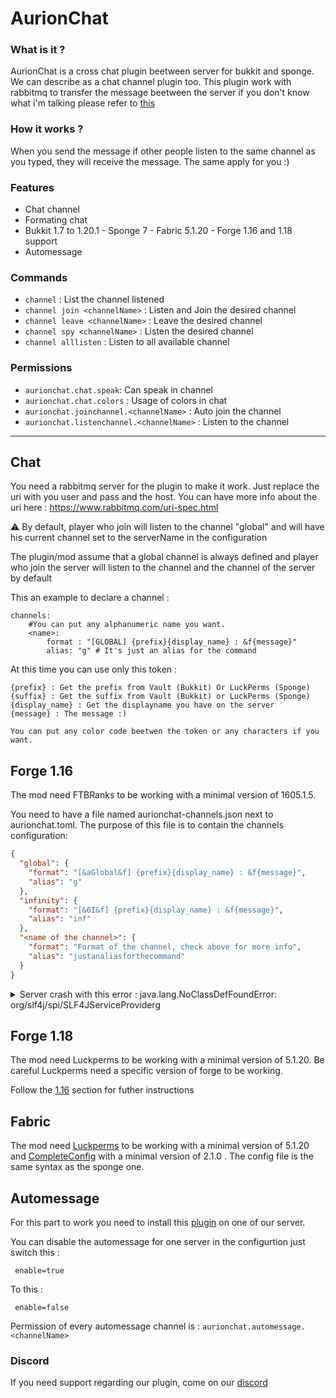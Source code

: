 # AurionChat

### What is it ?


AurionChat is a cross chat plugin beetween server for bukkit and sponge. We can describe as a chat channel plugin too. This plugin work with rabbitmq to transfer the message beetween the server if you don't know what i'm talking please refer to [this](https://www.rabbitmq.com/) 

### How it works ?

When you send the message if other people listen to the same channel as you typed, they will receive the message. The same apply for you :)

### Features


- Chat channel
- Formating chat
- Bukkit 1.7 to 1.20.1 - Sponge 7 - Fabric 5.1.20 - Forge 1.16 and 1.18 support 
- Automessage

### Commands


- `channel` : List the channel listened
- `channel join <channelName>` : Listen and Join the desired channel
- `channel leave <channelName>` : Leave the desired channel
- `channel spy <channelName>` : Listen the desired channel
- `channel alllisten` : Listen to all available channel

### Permissions

- `aurionchat.chat.speak`: Can speak in channel
- `aurionchat.chat.colors` : Usage of colors in chat
- `aurionchat.joinchannel.<channelName>` : Auto join the channel
- `aurionchat.listenchannel.<channelName>` : Listen to the channel


---

## Chat

You need a rabbitmq server for the plugin to make it work. Just replace the uri with you user and pass and the host.
You can have more info about the uri here : https://www.rabbitmq.com/uri-spec.html

⚠️ By default, player who join will listen to the channel "global" and will have his current channel set to the serverName in the configuration

The plugin/mod assume that a global channel is always defined and player who join the server will listen to the channel and the channel of the server by default

This an example to declare a channel :
```
channels:
    #You can put any alphanumeric name you want.
    <name>:
        format : "[GLOBAL] {prefix}{display_name} : &f{message}"
        alias: "g" # It's just an alias for the command
```

At this time you can use only this token :

```
{prefix} : Get the prefix from Vault (Bukkit) Or LuckPerms (Sponge)
{suffix} : Get the suffix from Vault (Bukkit) or LuckPerms (Sponge)
{display_name} : Get the displayname you have on the server
{message} : The message :)

You can put any color code beetwen the token or any characters if you want.
```
## Forge 1.16

The mod need FTBRanks to be working with a minimal version of 1605.1.5. 

You need to have a file named aurionchat-channels.json next to aurionchat.toml. The purpose of this file is to contain the channels configuration:

```JSON
{
  "global": {
    "format": "[&aGlobal&f] {prefix}{display_name} : &f{message}",
    "alias": "g"
  },
  "infinity": {
    "format": "[&6I&f] {prefix}{display_name} : &f{message}",
    "alias": "inf"
  },
  "<name of the channel>": {
    "format": "Format of the channel, check above for more info",
    "alias": "justanaliasforthecommand" 
  }
}
```

<details>
  <summary>Server crash with this error : java.lang.NoClassDefFoundError: org/slf4j/spi/SLF4JServiceProviderg</summary>
  
When you start the server with the mod and you have the error below :  
```
java.lang.NoClassDefFoundError: org/slf4j/spi/SLF4JServiceProvider
	at java.lang.ClassLoader.defineClass1(Native Method) ~[?:?] {}
	at java.lang.ClassLoader.defineClass(ClassLoader.java:1017) ~[?:?] {}
	at java.security.SecureClassLoader.defineClass(SecureClassLoader.java:174) ~[?:?] {}
	at jdk.internal.loader.BuiltinClassLoader.defineClass(BuiltinClassLoader.java:800) ~[?:?] {}
	at jdk.internal.loader.BuiltinClassLoader.findClassOnClassPathOrNull(BuiltinClassLoader.java:698) ~[?:?] {}
	at jdk.internal.loader.BuiltinClassLoader.loadClassOrNull(BuiltinClassLoader.java:621) ~[?:?] {}
	at jdk.internal.loader.BuiltinClassLoader.loadClass(BuiltinClassLoader.java:579) ~[?:?] {}
	at jdk.internal.loader.ClassLoaders$AppClassLoader.loadClass(ClassLoaders.java:178) ~[?:?] {}
	at java.lang.ClassLoader.loadClass(ClassLoader.java:576) ~[?:?] {}
```

You need to delete this folder from your server : `libraries/org/apache/logging/log4j/log4j-slf4j18-impl` and you can start again the server.
  
</details>

## Forge 1.18

The mod need Luckperms to be working with a minimal version of 5.1.20. Be careful Luckperms need a specific version of forge to be working.

Follow the [1.16](https://github.com/Mineaurion/aurionchat#forge-116) section for futher instructions

## Fabric

The mod need [Luckperms](https://modrinth.com/mod/luckperms/versions) to be working with a minimal version of 5.1.20 and [CompleteConfig](https://modrinth.com/mod/completeconfig/versions) with a minimal version of 2.1.0 . The config file is the same syntax as the sponge one.

## Automessage

For this part to work you need to install this [plugin](https://github.com/Mineaurion/AurionChat-AutoMessage)  on one of our server. 

You can disable the automessage for one server in the configurtion just switch this :
```
 enable=true
```

To this : 
```
 enable=false
```

Permission of every automessage channel is : `aurionchat.automessage.<channelName>`

### Discord

If you need support regarding our plugin, come on our [discord](https://discord.gg/Zn4ZbP9)
